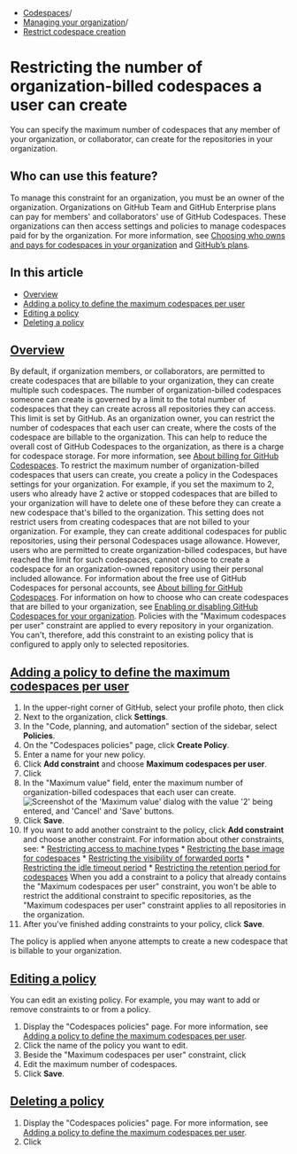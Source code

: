   * [Codespaces](https://docs.github.com/en/codespaces "Codespaces")/
  * [Managing your organization](https://docs.github.com/en/codespaces/managing-codespaces-for-your-organization "Managing your organization")/
  * [Restrict codespace creation](https://docs.github.com/en/codespaces/managing-codespaces-for-your-organization/restricting-the-number-of-organization-billed-codespaces-a-user-can-create "Restrict codespace creation")


# Restricting the number of organization-billed codespaces a user can create
You can specify the maximum number of codespaces that any member of your organization, or collaborator, can create for the repositories in your organization.
## Who can use this feature?
To manage this constraint for an organization, you must be an owner of the organization.
Organizations on GitHub Team and GitHub Enterprise plans can pay for members' and collaborators' use of GitHub Codespaces. These organizations can then access settings and policies to manage codespaces paid for by the organization. For more information, see [Choosing who owns and pays for codespaces in your organization](https://docs.github.com/en/codespaces/managing-codespaces-for-your-organization/choosing-who-owns-and-pays-for-codespaces-in-your-organization#about-ownership-of-codespaces) and [GitHub’s plans](https://docs.github.com/en/get-started/learning-about-github/githubs-plans).
## In this article
  * [Overview](https://docs.github.com/en/codespaces/managing-codespaces-for-your-organization/restricting-the-number-of-organization-billed-codespaces-a-user-can-create#overview)
  * [Adding a policy to define the maximum codespaces per user](https://docs.github.com/en/codespaces/managing-codespaces-for-your-organization/restricting-the-number-of-organization-billed-codespaces-a-user-can-create#adding-a-policy-to-define-the-maximum-codespaces-per-user)
  * [Editing a policy](https://docs.github.com/en/codespaces/managing-codespaces-for-your-organization/restricting-the-number-of-organization-billed-codespaces-a-user-can-create#editing-a-policy)
  * [Deleting a policy](https://docs.github.com/en/codespaces/managing-codespaces-for-your-organization/restricting-the-number-of-organization-billed-codespaces-a-user-can-create#deleting-a-policy)


## [Overview](https://docs.github.com/en/codespaces/managing-codespaces-for-your-organization/restricting-the-number-of-organization-billed-codespaces-a-user-can-create#overview)
By default, if organization members, or collaborators, are permitted to create codespaces that are billable to your organization, they can create multiple such codespaces. The number of organization-billed codespaces someone can create is governed by a limit to the total number of codespaces that they can create across all repositories they can access. This limit is set by GitHub.
As an organization owner, you can restrict the number of codespaces that each user can create, where the costs of the codespace are billable to the organization. This can help to reduce the overall cost of GitHub Codespaces to the organization, as there is a charge for codespace storage. For more information, see [About billing for GitHub Codespaces](https://docs.github.com/en/billing/managing-billing-for-your-products/managing-billing-for-github-codespaces/about-billing-for-github-codespaces#about-billing-for-storage-usage).
To restrict the maximum number of organization-billed codespaces that users can create, you create a policy in the Codespaces settings for your organization. For example, if you set the maximum to 2, users who already have 2 active or stopped codespaces that are billed to your organization will have to delete one of these before they can create a new codespace that's billed to the organization.
This setting does not restrict users from creating codespaces that are not billed to your organization. For example, they can create additional codespaces for public repositories, using their personal Codespaces usage allowance. However, users who are permitted to create organization-billed codespaces, but have reached the limit for such codespaces, cannot choose to create a codespace for an organization-owned repository using their personal included allowance.
For information about the free use of GitHub Codespaces for personal accounts, see [About billing for GitHub Codespaces](https://docs.github.com/en/billing/managing-billing-for-your-products/managing-billing-for-github-codespaces/about-billing-for-github-codespaces#monthly-included-storage-and-core-hours-for-personal-accounts). For information on how to choose who can create codespaces that are billed to your organization, see [Enabling or disabling GitHub Codespaces for your organization](https://docs.github.com/en/codespaces/managing-codespaces-for-your-organization/enabling-or-disabling-github-codespaces-for-your-organization#choose-who-can-create-codespaces-that-are-billed-to-your-organization).
Policies with the "Maximum codespaces per user" constraint are applied to every repository in your organization. You can't, therefore, add this constraint to an existing policy that is configured to apply only to selected repositories.
## [Adding a policy to define the maximum codespaces per user](https://docs.github.com/en/codespaces/managing-codespaces-for-your-organization/restricting-the-number-of-organization-billed-codespaces-a-user-can-create#adding-a-policy-to-define-the-maximum-codespaces-per-user)
  1. In the upper-right corner of GitHub, select your profile photo, then click 
  2. Next to the organization, click **Settings**.
  3. In the "Code, planning, and automation" section of the sidebar, select **Policies**.
  4. On the "Codespaces policies" page, click **Create Policy**.
  5. Enter a name for your new policy.
  6. Click **Add constraint** and choose **Maximum codespaces per user**.
  7. Click 
  8. In the "Maximum value" field, enter the maximum number of organization-billed codespaces that each user can create.
![Screenshot of the 'Maximum value' dialog with the value '2' being entered, and 'Cancel' and 'Save' buttons.](https://docs.github.com/assets/cb-19420/images/help/codespaces/maximum-value-policy-setting.png)
  9. Click **Save**.
  10. If you want to add another constraint to the policy, click **Add constraint** and choose another constraint. For information about other constraints, see:
     * [Restricting access to machine types](https://docs.github.com/en/codespaces/managing-codespaces-for-your-organization/restricting-access-to-machine-types)
     * [Restricting the base image for codespaces](https://docs.github.com/en/codespaces/managing-codespaces-for-your-organization/restricting-the-base-image-for-codespaces)
     * [Restricting the visibility of forwarded ports](https://docs.github.com/en/codespaces/managing-codespaces-for-your-organization/restricting-the-visibility-of-forwarded-ports)
     * [Restricting the idle timeout period](https://docs.github.com/en/codespaces/managing-codespaces-for-your-organization/restricting-the-idle-timeout-period)
     * [Restricting the retention period for codespaces](https://docs.github.com/en/codespaces/managing-codespaces-for-your-organization/restricting-the-retention-period-for-codespaces)
When you add a constraint to a policy that already contains the "Maximum codespaces per user" constraint, you won't be able to restrict the additional constraint to specific repositories, as the "Maximum codespaces per user" constraint applies to all repositories in the organization.
  11. After you've finished adding constraints to your policy, click **Save**.


The policy is applied when anyone attempts to create a new codespace that is billable to your organization.
## [Editing a policy](https://docs.github.com/en/codespaces/managing-codespaces-for-your-organization/restricting-the-number-of-organization-billed-codespaces-a-user-can-create#editing-a-policy)
You can edit an existing policy. For example, you may want to add or remove constraints to or from a policy.
  1. Display the "Codespaces policies" page. For more information, see [Adding a policy to define the maximum codespaces per user](https://docs.github.com/en/codespaces/managing-codespaces-for-your-organization/restricting-the-number-of-organization-billed-codespaces-a-user-can-create#adding-a-policy-to-define-the-maximum-codespaces-per-user).
  2. Click the name of the policy you want to edit.
  3. Beside the "Maximum codespaces per user" constraint, click 
  4. Edit the maximum number of codespaces.
  5. Click **Save**.


## [Deleting a policy](https://docs.github.com/en/codespaces/managing-codespaces-for-your-organization/restricting-the-number-of-organization-billed-codespaces-a-user-can-create#deleting-a-policy)
  1. Display the "Codespaces policies" page. For more information, see [Adding a policy to define the maximum codespaces per user](https://docs.github.com/en/codespaces/managing-codespaces-for-your-organization/restricting-the-number-of-organization-billed-codespaces-a-user-can-create#adding-a-policy-to-define-the-maximum-codespaces-per-user).
  2. Click 


